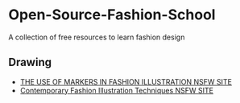 # Open-Source-Fashion-School
A collection of free resources to learn fashion design
## Drawing
- [THE USE OF MARKERS IN FASHION ILLUSTRATION NSFW SITE](https://e-hentai.org/g/2984342/e38a50ea1b/?p=2)
- [Contemporary Fashion Illustration Techniques NSFW SITE](https://e-hentai.org/g/3130473/fbe0bd39b8/?p=1)
